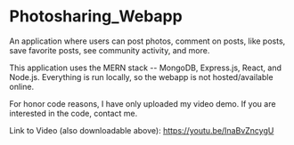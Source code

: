 # Photosharing_Webapp
An application where users can post photos, comment on posts, like posts, save favorite posts, see community activity, and more.

This application uses the MERN stack -- MongoDB, Express.js, React, and Node.js. Everything is run locally, so the webapp is not hosted/available online.

For honor code reasons, I have only uploaded my video demo. If you are interested in the code, contact me.

Link to Video (also downloadable above): https://youtu.be/InaBvZncygU
